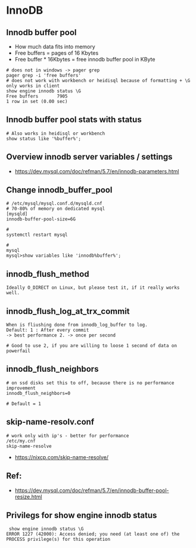 # InnoDB 

## Innodb buffer pool

  * How much data fits into memory 
  * Free buffers = pages of 16 Kbytes 
  * Free buffer * 16Kbytes = free innodb buffer pool in KByte  
```
# does not in windows -> pager grep
pager grep -i 'free buffers'
# does not work with workbench or heidisql because of formatting + \G only works in client
show engine innodb status \G
Free buffers       7905
1 row in set (0.00 sec)
```

## Innodb buffer pool stats with status 

```
# Also works in heidisql or workbench 
show status like '%buffer%';

```

## Overview innodb server variables / settings 

  * https://dev.mysql.com/doc/refman/5.7/en/innodb-parameters.html

## Change innodb_buffer_pool 

```
# /etc/mysql/mysql.conf.d/mysqld.cnf 
# 70-80% of memory on dedicated mysql
[mysqld]
innodb-buffer-pool-size=6G

#
systemctl restart mysql

# 
mysql
mysql>show variables like 'innodb%buffer%';
```

## innodb_flush_method 

```
Ideally O_DIRECT on Linux, but please test it, if it really works well. 
```

## 	innodb_flush_log_at_trx_commit

```
When is fliushing done from innodb_log_buffer to log.
Default: 1 : After every commit 
-> best performance 2. -> once per second

# Good to use 2, if you are willing to loose 1 second of data on powerfail 
```

## innodb_flush_neighbors 

```
# on ssd disks set this to off, because there is no performance improvement 
innodb_flush_neighbors=0 

# Default = 1 

```

## skip-name-resolv.conf 

```
# work only with ip's - better for performance 
/etc/my.cnf 
skip-name-resolve
```

  * https://nixcp.com/skip-name-resolve/


## Ref:

  * https://dev.mysql.com/doc/refman/5.7/en/innodb-buffer-pool-resize.html
  

## Privilegs for show engine innodb status 

```
 show engine innodb status \G
ERROR 1227 (42000): Access denied; you need (at least one of) the PROCESS privilege(s) for this operation

```
